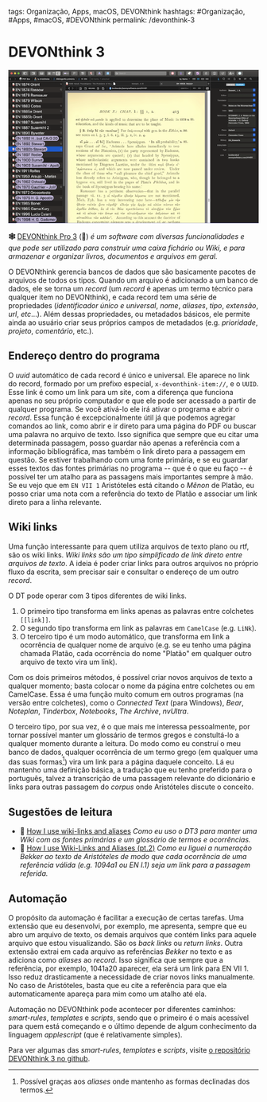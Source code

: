 tags: Organização, Apps, macOS, DEVONthink
hashtags: #Organização, #Apps, #macOS, #DEVONthink
permalink: /devonthink-3

# DEVONthink 3  

![DEVONthink 3](./img/apps/__dt.png)  

**🕸️** [DEVONthink Pro 3](https://www.devontechnologies.com/apps/devonthink/new) () *é um software com diversas funcionalidades e que pode ser utilizado para construir uma caixa fichário ou Wiki, e para armazenar e organizar livros, documentos e arquivos em geral.*  

O DEVONthink gerencia bancos de dados que são basicamente pacotes de arquivos de todos os tipos. Quando um arquivo é adicionado a um banco de dados, ele se torna um *record* (um *record* é apenas um termo técnico para qualquer item no DEVONthink), e cada record tem uma série de propriedades (*identificador único e universal*, *nome*, *aliases*, *tipo*, *extensão*, *url*, *etc*…). Além dessas propriedades, ou metadados básicos, ele permite ainda ao usuário criar seus próprios campos de metadados (e.g. *prioridade*, *projeto*, *comentário*, etc.).

## Endereço dentro do programa

O *uuid* automático de cada record é único e universal. Ele aparece no link do record, formado por um prefixo especial, `x-devonthink-item://`, e o `UUID`. Esse link é como um link para um site, com a diferença que funciona apenas no seu próprio computador e que ele pode ser acessado a partir de qualquer programa. Se você ativá-lo ele irá ativar o programa e abrir o *record*. Essa função é excepcionalmente útil já que podemos agregar comandos ao link, como abrir e ir direto para uma página do PDF ou buscar uma palavra no arquivo de texto. Isso significa que sempre que eu citar uma determinada passagem, posso guardar não apenas a referência com a informação bibliográfica, mas também o link direto para a passagem em questão. Se estiver trabalhando com uma fonte primária, e se eu guardar esses textos das fontes primárias no programa -- que é o que eu faço -- é possível ter um atalho para as passagens mais importantes sempre à mão. Se eu vejo que em `EN VII 1` Aristóteles está citando o *Mênon* de Platão, eu posso criar uma nota com a referência do texto de Platão e associar um link direto para a linha relevante.

## Wiki links

Uma função interessante para quem utiliza arquivos de texto plano ou rtf, são os wiki links. *Wiki links são um tipo simplificado de link direto entre arquivos de texto*. A ideia é poder criar links para outros arquivos no próprio fluxo da escrita, sem precisar sair e consultar o endereço de um outro *record*.

O DT pode operar com 3 tipos diferentes de wiki links.

1. O primeiro tipo transforma em links apenas as palavras entre colchetes `[[link]]`.
2. O segundo tipo transforma em link as palavras em `CamelCase` (e.g. `LiNk`).
3. O terceiro tipo é um modo automático, que transforma em link a ocorrência de qualquer nome de arquivo (e.g. se eu tenho uma página chamada Platão, cada ocorrência do nome "Platão" em qualquer outro arquivo de texto vira um link).

Com os dois primeiros métodos, é possível criar novos arquivos de texto a qualquer momento; basta colocar o nome da página entre colchetes ou em CamelCase. Essa é uma função muito comum em outros programas (na versão entre colchetes), como o *Connected Text* (para Windows), *Bear*, *Noteplan*, *Tinderbox*, *Notebooks*, *The Archive*, *nvUltra*.

O terceiro tipo, por sua vez, é o que mais me interessa pessoalmente, por tornar possível manter um glossário de termos gregos e constultá-lo a qualquer momento durante a leitura. Do modo como eu construí o meu banco de dados, qualquer ocorrência de um termo grego (em qualquer uma das suas formas[^3]) vira um link para a página daquele conceito. Lá eu mantenho uma definição básica, a tradução que eu tenho preferido para o português, talvez a transcrição de uma passagem relevante do dicionário e links para outras passagem do *corpus* onde Aristóteles discute o conceito.

## Sugestões de leitura


- 📃 [How I use wiki-links and aliases](https://discourse.devontechnologies.com/t/how-i-use-wiki-links-and-aliases/47846) *Como eu uso o DT3 para manter uma Wiki com as fontes primárias e um glossário de termos e ocorrências.*  
- 📃 [How I use Wiki-Links and Aliases (pt.2)](https://discourse.devontechnologies.com/t/how-i-use-wiki-links-and-aliases-pt-2/47873) *Como eu liguei a numeração Bekker ao texto de Aristóteles de modo que cada ocorrência de uma referência válida (e.g. 1094a1 ou EN I.1) seja um link para a passagem referida.*  

## Automação

O propósito da automação é facilitar a execução de certas tarefas. Uma extensão que eu desenvolvi, por exemplo, me apresenta, sempre que eu abro um arquivo de texto, os demais arquivos que contém links para aquele arquivo que estou visualizando. São os *back links* ou *return links*. Outra extensão extrai em cada arquivo as referências *Bekker* no texto e as adiciona como *aliases* ao *record*. Isso significa que sempre que a referência, por exemplo, 1041a20 aparecer, ela será um link para EN VII 1. Isso reduz drasticamente a necessidade de criar novos links manualmente. No caso de Aristóteles, basta que eu cite a referência para que ela automaticamente apareça para mim como um atalho até ela.

Automação no DEVONthink pode acontecer por diferentes caminhos: *smart-rules*, *templates* e *scripts*, sendo que o primeiro é o mais acessível para quem está começando e o último depende de algum conhecimento da linguagem *applescript* (que é relativamente simples).

Para ver algumas das *smart-rules*, *templates* e *scripts*, visite [o repositório DEVONthink 3 no github](https://github.com/bcdavasconcelos/DEVONthink-3).


[^1]: *Record* é o termo técnico para qualquer item dentro de um banco de dados do DEVONthink.
[^2]: Você pode facilmente adaptar o script para extrair a numeração utilizada na edição de referência do seu autor. No caso da numeração *Bekker*, o padrão é `\d*[a|b]\d\d`. Para entender o significado dessa expressão, veja a página sobre [RegEx](regex).
[^3]: Possível graças aos *aliases* onde mantenho as formas declinadas dos termos.
